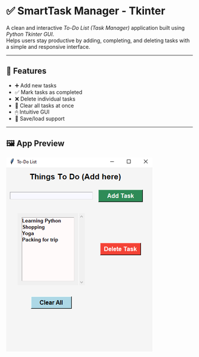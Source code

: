 # ✅ SmartTask Manager - Tkinter

A clean and interactive *To-Do List (Task Manager)* application built using *Python Tkinter GUI*.  
Helps users stay productive by adding, completing, and deleting tasks with a simple and responsive interface.

---

## 🚀 Features

- ➕ Add new tasks
- ✅ Mark tasks as completed
- ❌ Delete individual tasks
- 🔄 Clear all tasks at once
- 🖱 Intuitive GUI 
- 💾 Save/load support

---

## 🖼 App Preview

![SmartTask Manager Screenshot](screenshot4.png)
